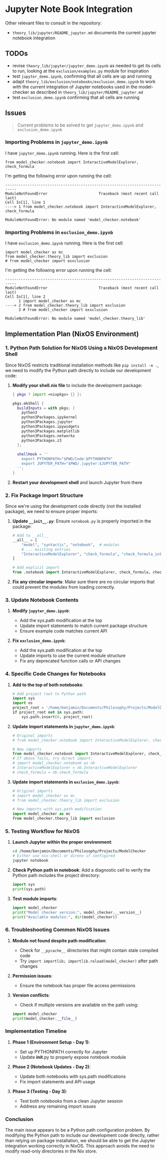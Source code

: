 # Jupyter Note Book Integration

Other relevant files to consult in the repository:
- `theory_lib/jupyter/README_jupyter.md` documents the current jupyter notebook integration

## TODOs

- revise `theory_lib/jupyter/jupyter_demo.ipynb` as needed to get its cells to run, looking at the `exclusion/examples.py` module for inspiration
- test `jupyter_demo.ipynb`, confirming that all cells are up and running
- adapt `theory_lib/exclusion/notebooks/exclusion_demo.ipynb` to work with the current integration of Jupyter notebooks used in the model-checker as described in `theory_lib/jupyter/README_jupyter.md`
- test `exclusion_demo.ipynb` confirming that all cells are running

## Issues

> Current problems to be solved to get `jupyter_demo.ipynb` and `exclusion_demo.ipynb`

### Importing Problems in `jupyter_demo.ipynb`

I have `jupyter_demo.ipynb` running. Here is the first cell:

```
from model_checker.notebook import InteractiveModelExplorer, check_formula
```

I'm getting the following error upon running the cell:

```
---------------------------------------------------------------------------
ModuleNotFoundError                       Traceback (most recent call last)
Cell In[1], line 1
----> 1 from model_checker.notebook import InteractiveModelExplorer, check_formula

ModuleNotFoundError: No module named 'model_checker.notebook'
```

### Importing Problems in `exclusion_demo.ipynb`

I have `exclusion_demo.ipynb` running. Here is the first cell:

```
import model_checker as mc
from model_checker.theory_lib import exclusion
# from model_checker import exxclusion
```

I'm getting the following error upon running the cell:

```
---------------------------------------------------------------------------
ModuleNotFoundError                       Traceback (most recent call last)
Cell In[1], line 2
      1 import model_checker as mc
----> 2 from model_checker.theory_lib import exclusion
      3 # from model_checker import exxclusion

ModuleNotFoundError: No module named 'model_checker.theory_lib'
```

## Implementation Plan (NixOS Environment)

### 1. Python Path Solution for NixOS Using a NixOS Development Shell

Since NixOS restricts traditional installation methods like `pip install -e .`, we need to modify the Python path directly to include our development code:

1. **Modify your shell.nix file** to include the development package:
   ```nix
   { pkgs ? import <nixpkgs> {} }:

   pkgs.mkShell {
     buildInputs = with pkgs; [
       python3
       python3Packages.ipykernel
       python3Packages.jupyter
       python3Packages.ipywidgets
       python3Packages.matplotlib
       python3Packages.networkx
       python3Packages.z3
     ];
     
     shellHook = ''
       export PYTHONPATH="$PWD/Code:$PYTHONPATH"
       export JUPYTER_PATH="$PWD/.jupyter:$JUPYTER_PATH"
     '';
   }
   ```

2. **Restart your development shell** and launch Jupyter from there

### 2. Fix Package Import Structure

Since we're using the development code directly (not the installed package), we need to ensure proper imports:

1. **Update `__init__.py`**:
   Ensure `notebook.py` is properly imported in the package:

   ```python
   # Add to __all__
   __all__ = [
       "model", "syntactic", "notebook",  # modules
       # ... existing entries
       "InteractiveModelExplorer", "check_formula", "check_formula_interactive"  # From notebook.py
   ]

   # Add explicit import
   from .notebook import InteractiveModelExplorer, check_formula, check_formula_interactive
   ```

2. **Fix any circular imports**:
   Make sure there are no circular imports that could prevent the modules from loading correctly.

### 3. Update Notebook Contents

1. **Modify `jupyter_demo.ipynb`**:
   - Add the sys.path modification at the top
   - Update import statements to match current package structure
   - Ensure example code matches current API

2. **Fix `exclusion_demo.ipynb`**:
   - Add the sys.path modification at the top
   - Update imports to use the current module structure
   - Fix any deprecated function calls or API changes

### 4. Specific Code Changes for Notebooks

1. **Add to the top of both notebooks**:
   ```python
   # Add project root to Python path
   import sys
   import os
   project_root = '/home/benjamin/Documents/Philosophy/Projects/ModelChecker/Code'
   if project_root not in sys.path:
       sys.path.insert(0, project_root)
   ```

2. **Update import statements in `jupyter_demo.ipynb`**:
   ```python
   # Original imports
   # from model_checker.notebook import InteractiveModelExplorer, check_formula
   
   # New imports
   from model_checker.notebook import InteractiveModelExplorer, check_formula
   # If above fails, try direct import:
   # import model_checker.notebook as nb
   # InteractiveModelExplorer = nb.InteractiveModelExplorer
   # check_formula = nb.check_formula
   ```

3. **Update import statements in `exclusion_demo.ipynb`**:
   ```python
   # Original imports
   # import model_checker as mc
   # from model_checker.theory_lib import exclusion
   
   # New imports with sys.path modification
   import model_checker as mc
   from model_checker.theory_lib import exclusion
   ```

### 5. Testing Workflow for NixOS

1. **Launch Jupyter within the proper environment**:
   ```bash
   cd /home/benjamin/Documents/Philosophy/Projects/ModelChecker
   # Either use nix-shell or direnv if configured
   jupyter notebook
   ```

2. **Check Python path in notebook**:
   Add a diagnostic cell to verify the Python path includes the project directory:
   ```python
   import sys
   print(sys.path)
   ```

3. **Test module imports**:
   ```python
   import model_checker
   print("Model checker version:", model_checker.__version__)
   print("Available modules:", dir(model_checker))
   ```

### 6. Troubleshooting Common NixOS Issues

1. **Module not found despite path modification**:
   - Check for `__pycache__` directories that might contain stale compiled code
   - Try `import importlib; importlib.reload(model_checker)` after path changes

2. **Permission issues**:
   - Ensure the notebook has proper file access permissions

3. **Version conflicts**:
   - Check if multiple versions are available on the path using:
   ```python
   import model_checker
   print(model_checker.__file__)
   ```

### Implementation Timeline

1. **Phase 1 (Environment Setup - Day 1)**:
   - Set up PYTHONPATH correctly for Jupyter
   - Update __init__.py to properly expose notebook module

2. **Phase 2 (Notebook Updates - Day 2)**:
   - Update both notebooks with sys.path modifications
   - Fix import statements and API usage

3. **Phase 3 (Testing - Day 3)**:
   - Test both notebooks from a clean Jupyter session
   - Address any remaining import issues

### Conclusion

The main issue appears to be a Python path configuration problem. By modifying the Python path to include our development code directly, rather than relying on package installation, we should be able to get the Jupyter integration working correctly in NixOS. This approach avoids the need to modify read-only directories in the Nix store.
